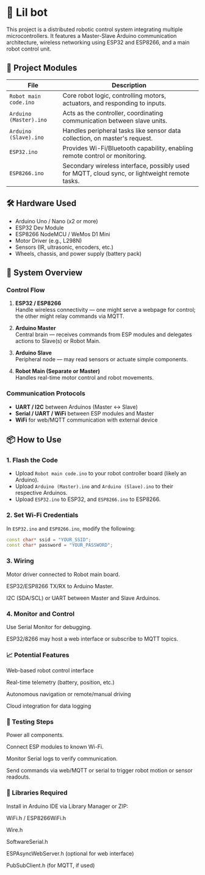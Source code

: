 # 🤖 Lil bot

This project is a distributed robotic control system integrating multiple microcontrollers. It features a Master-Slave Arduino communication architecture, wireless networking using ESP32 and ESP8266, and a main robot control unit.

## 🧩 Project Modules

| File                     | Description |
|--------------------------|-------------|
| `Robot main code.ino`    | Core robot logic, controlling motors, actuators, and responding to inputs. |
| `Arduino (Master).ino`   | Acts as the controller, coordinating communication between slave units. |
| `Arduino (Slave).ino`    | Handles peripheral tasks like sensor data collection, on master's request. |
| `ESP32.ino`              | Provides Wi-Fi/Bluetooth capability, enabling remote control or monitoring. |
| `ESP8266.ino`            | Secondary wireless interface, possibly used for MQTT, cloud sync, or lightweight remote tasks. |

## 🛠 Hardware Used

- Arduino Uno / Nano (x2 or more)
- ESP32 Dev Module
- ESP8266 NodeMCU / WeMos D1 Mini
- Motor Driver (e.g., L298N)
- Sensors (IR, ultrasonic, encoders, etc.)
- Wheels, chassis, and power supply (battery pack)

## 🔌 System Overview

### Control Flow

1. **ESP32 / ESP8266**  
   Handle wireless connectivity — one might serve a webpage for control; the other might relay commands via MQTT.

2. **Arduino Master**  
   Central brain — receives commands from ESP modules and delegates actions to Slave(s) or Robot Main.

3. **Arduino Slave**  
   Peripheral node — may read sensors or actuate simple components.

4. **Robot Main (Separate or Master)**  
   Handles real-time motor control and robot movements.

### Communication Protocols

- **UART / I2C** between Arduinos (Master ↔ Slave)
- **Serial / UART / WiFi** between ESP modules and Master
- **WiFi** for web/MQTT communication with external device

## 📦 How to Use

### 1. Flash the Code

- Upload `Robot main code.ino` to your robot controller board (likely an Arduino).
- Upload `Arduino (Master).ino` and `Arduino (Slave).ino` to their respective Arduinos.
- Upload `ESP32.ino` to ESP32, and `ESP8266.ino` to ESP8266.

### 2. Set Wi-Fi Credentials

In `ESP32.ino` and `ESP8266.ino`, modify the following:

```cpp
const char* ssid = "YOUR_SSID";
const char* password = "YOUR_PASSWORD";
```
### 3. Wiring
Motor driver connected to Robot main board.

ESP32/ESP8266 TX/RX to Arduino Master.

I2C (SDA/SCL) or UART between Master and Slave Arduinos.

### 4. Monitor and Control
Use Serial Monitor for debugging.

ESP32/8266 may host a web interface or subscribe to MQTT topics.

### 📈 Potential Features
Web-based robot control interface

Real-time telemetry (battery, position, etc.)

Autonomous navigation or remote/manual driving

Cloud integration for data logging

### 🧪 Testing Steps
Power all components.

Connect ESP modules to known Wi-Fi.

Monitor Serial logs to verify communication.

Send commands via web/MQTT or serial to trigger robot motion or sensor readouts.

### 🔧 Libraries Required
Install in Arduino IDE via Library Manager or ZIP:

WiFi.h / ESP8266WiFi.h

Wire.h

SoftwareSerial.h

ESPAsyncWebServer.h (optional for web interface)

PubSubClient.h (for MQTT, if used)
